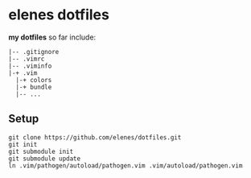 elenes dotfiles
===============

**my dotfiles**
so far include:
```    
|-- .gitignore
|-- .vimrc
|-- .viminfo
|-+ .vim
  |-+ colors
  |-+ bundle
  |-- ...
```

Setup
-----
```
git clone https://github.com/elenes/dotfiles.git
git init
git submodule init
git submodule update
ln .vim/pathogen/autoload/pathogen.vim .vim/autoload/pathogen.vim
```

